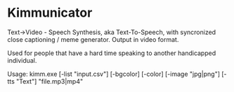 # Kimmunicator
Text->Video - Speech Synthesis, aka Text-To-Speech, with syncronized close captioning / meme generator. Output in video format.


Used for people that have a hard time speaking to another handicapped individual.

Usage: kimm.exe [-list "input.csv"] [-bgcolor] [-color] [-image "jpg|png"] [-tts "Text"] "file.mp3|mp4"

